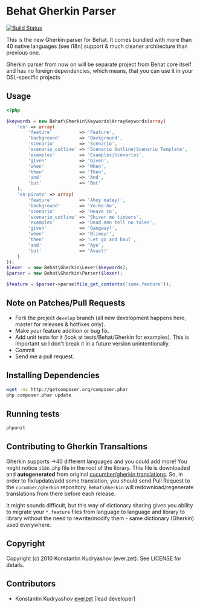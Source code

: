 Behat Gherkin Parser
====================

[![Build Status](https://secure.travis-ci.org/Behat/Gherkin.png)](http://travis-ci.org/Behat/Gherkin)

This is the new Gherkin parser for Behat. It comes bundled with more than 40 native languages (see i18n) support & much cleaner architecture than previous one.

Gherkin parser from now on will be separate project from Behat core itself and has no foreign dependencies, which means, that you can use it in your DSL-specific projects.

Usage
-----

``` php
<?php

$keywords = new Behat\Gherkin\Keywords\ArrayKeywords(array(
    'en' => array(
        'feature'          => 'Feature',
        'background'       => 'Background',
        'scenario'         => 'Scenario',
        'scenario_outline' => 'Scenario Outline|Scenario Template',
        'examples'         => 'Examples|Scenarios',
        'given'            => 'Given',
        'when'             => 'When',
        'then'             => 'Then',
        'and'              => 'And',
        'but'              => 'But'
    ),
    'en-pirate' => array(
        'feature'          => 'Ahoy matey!',
        'background'       => 'Yo-ho-ho',
        'scenario'         => 'Heave to',
        'scenario_outline' => 'Shiver me timbers',
        'examples'         => 'Dead men tell no tales',
        'given'            => 'Gangway!',
        'when'             => 'Blimey!',
        'then'             => 'Let go and haul',
        'and'              => 'Aye',
        'but'              => 'Avast!'
    )
));
$lexer  = new Behat\Gherkin\Lexer($keywords);
$parser = new Behat\Gherkin\Parser($lexer);

$feature = $parser->parse(file_get_contents('some.feature'));
```

Note on Patches/Pull Requests
-----------------------------

* Fork the project `develop` branch (all new development happens here, master for releases & hotfixes only).
* Make your feature addition or bug fix.
* Add unit tests for it (look at tests/Behat/Gherkin for examples).
  This is important so I don't break it in a future version unintentionally.
* Commit
* Send me a pull request.

Installing Dependencies
-----------------------

``` bash
wget -nc http://getcomposer.org/composer.phar
php composer.phar update
```

Running tests
-------------

``` bash
phpunit
```

Contributing to Gherkin Transaltions
------------------------------------

Gherkin supports &rarr;40 different languages and you could add more! You might notice
`i18n.php` file in the root of the library. This file is downloaded and **autogenerated** 
from original [cucumber/gherkin translations](https://github.com/cucumber/gherkin/blob/master/lib/gherkin/i18n.yml).
So, in order to fix/update/add some translation, you should send Pull Request to the
`cucumber/gherkin` repository. `Behat\Gherkin` will redownload/regenerate translations
from there before each release.

It might sounds difficult, but this way of dictionary sharing gives you ability to
migrate your `*.feature` files from language to language and library to library without
the need to rewrite/modify them - same dictionary (Gherkin) used everywhere.

Copyright
---------

Copyright (c) 2010 Konstantin Kudryashov (ever.zet). See LICENSE for details.

Contributors
------------

* Konstantin Kudryashov [everzet](http://github.com/everzet) [lead developer]
